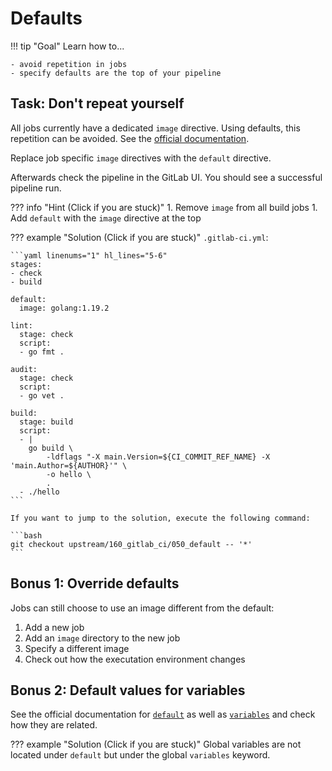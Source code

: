# Defaults

!!! tip "Goal"
    Learn how to...

    - avoid repetition in jobs
    - specify defaults are the top of your pipeline

## Task: Don't repeat yourself

All jobs currently have a dedicated `image` directive. Using defaults, this repetition can be avoided. See the [official documentation](https://docs.gitlab.com/ee/ci/yaml/#default).

Replace job specific `image` directives with the `default` directive.

Afterwards check the pipeline in the GitLab UI. You should see a successful pipeline run.

??? info "Hint (Click if you are stuck)"
    1. Remove `image` from all build jobs
    1. Add `default` with the `image` directive at the top

??? example "Solution (Click if you are stuck)"
    `.gitlab-ci.yml`:
    
    ```yaml linenums="1" hl_lines="5-6"
    stages:
    - check
    - build

    default:
      image: golang:1.19.2

    lint:
      stage: check
      script:
      - go fmt .

    audit:
      stage: check
      script:
      - go vet .

    build:
      stage: build
      script:
      - |
        go build \
            -ldflags "-X main.Version=${CI_COMMIT_REF_NAME} -X 'main.Author=${AUTHOR}'" \
            -o hello \
            .
      - ./hello
    ```
    
    If you want to jump to the solution, execute the following command:

    ```bash
    git checkout upstream/160_gitlab_ci/050_default -- '*'
    ```

## Bonus 1: Override defaults

Jobs can still choose to use an image different from the default:

1. Add a new job
1. Add an `image` directory to the new job
1. Specify a different image
1. Check out how the executation environment changes

## Bonus 2: Default values for variables

See the official documentation for [`default`](https://docs.gitlab.com/ee/ci/yaml/#default) as well as [`variables`](https://docs.gitlab.com/ee/ci/yaml/#variables) and check how they are related.

??? example "Solution (Click if you are stuck)"
    Global variables are not located under `default` but under the global `variables` keyword.
